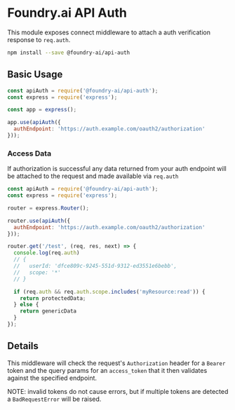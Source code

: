 # Foundry.ai API Auth

This module exposes connect middleware to attach a auth verification response to
`req.auth`.

```bash
npm install --save @foundry-ai/api-auth
```

## Basic Usage

```js
const apiAuth = require('@foundry-ai/api-auth');
const express = require('express');

const app = express();

app.use(apiAuth({
  authEndpoint: 'https://auth.example.com/oauth2/authorization'
}));
```

### Access Data

If authorization is successful any data returned from your auth endpoint will be attached to the request and made available via `req.auth`

```js
const apiAuth = require('@foundry-ai/api-auth');
const express = require('express');

router = express.Router();

router.use(apiAuth({
  authEndpoint: 'https://auth.example.com/oauth2/authorization'
}));

router.get('/test', (req, res, next) => {
  console.log(req.auth)
  // {
  //   userId: 'dfce809c-9245-551d-9312-ed3551e6bebb',
  //   scope: '*'
  // }

  if (req.auth && req.auth.scope.includes('myResource:read')) {
    return protectedData;
  } else {
    return genericData
  }
});
```

## Details

This middleware will check the request's `Authorization` header for a `Bearer`
token and the query params for an `access_token` that it then validates against
the specified endpoint.

NOTE: invalid tokens do not cause errors, but if multiple tokens are detected a
`BadRequestError` will be raised.
